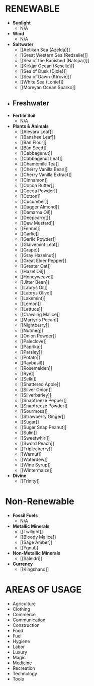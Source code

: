 # RENEWABLE
- **Sunlight**
	- N/A
- **Wind**
	- N/A
- **Saltwater**
	- [[Aetikan Sea (Azelda)]]
	- [[Great Western Sea (Redselie)]]
	- [[Sea of the Banished (Natspar)]]
	- [[Kirkjar Ocean (Keselie)]]
	- [[Sea of Dusk (Djole)]]
	- [[Sea of Dawn (Ktrove)]]
	- [[White Sea (Lohie)]]
	- [[Moreyan Ocean Sparko]]
- **Freshwater**
	- 
- **Fertile Soil**
	- N/A
- **Plants & Animals**
	- [[Alevaru Leaf]]
	- [[Banshee Leaf]]
	- [[Bán Flour]]
	- [[Bán Seed]]
	- [[Cabbagenut]]
	- [[Cabbagenut Leaf]]
	- [[Chamomile Tea]]
	- [[Cherry Vanilla Bean]]
	- [[Cherry Vanilla Extract]]
	- [[Cinnamon]]
	- [[Cocoa Butter]]
	- [[Cocoa Powder]]
	- [[Cotton]]
	- [[Cucumber]]
	- [[Dagger Almond]]
	- [[Damarna Oil]]
	- [[Deepcarrot]]
	- [[Dew Mustard]]
	- [[Fennel]]
	- [[Garlic]]
	- [[Garlic Powder]]
	- [[Glaivemint Leaf]]
	- [[Grape]]
	- [[Gray Hazelnut]]
	- [[Great Elder Pepper]]
	- [[Greater Oat]]
	- [[Hazel Oil]]
	- [[Honeyweave]]
	- [[Jitter Bean]]
	- [[Labrys Oil]]
	- [[Labrys Olive]]
	- [[Lakemint]]
	- [[Lemon]]
	- [[Lettuce]]
	- [[Crawling Malice]]
	- [[Martyr's Pecan]]
	- [[Nightberry]]
	- [[Nutmeg]]
	- [[Onion Powder]]
	- [[Paleclove]]
	- [[Paprika]]
	- [[Parsley]]
	- [[Potato]]
	- [[Raybasil]]
	- [[Rosemaiden]]
	- [[Rye]]
	- [[Selki]]
	- [[Shattered Apple]]
	- [[Silver Onion]]
	- [[Silverbarley]]
	- [[Snapfreeze Pepper]]
	- [[Snapfreeze Powder]]
	- [[Sourmoss]]
	- [[Strawberry Ginger]]
	- [[Sugar]]
	- [[Sugar Snap Peanut]]
	- [[Sulin]]
	- [[Sweetwhirl]]
	- [[Sword Peach]]
	- [[Triplecherry]]
	- [[Warnut]]
	- [[Waterdew]]
	- [[Wine Syrup]]
	- [[Wintermaize]]
- **Divine**
	- [[Trinity]]
# Non-Renewable
- **Fossil Fuels**
	- N/A
- **Metallic Minerals**
	- [[Twilight]]
	- [[Bloody Malice]]
	- [[Sage Amber]]
	- [[Ygnul]]
- **Non-Metallic Minerals**
	- [[Saleidri]]
- **Currency**
	- [[Kingshand]]

# AREAS OF USAGE
- Agriculture
- Clothing
- Commerce
- Communication
- Construction
- Food
- Fuel
- Hygiene
- Labor
- Luxury
- Magic
- Medicine
- Recreation
- Technology
- Tools
